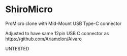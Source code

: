# ShiroMicro
ProMicro clone with Mid-Mount USB Type-C connector

Adjusted to have same 12pin USB C connector as https://github.com/Ariamelon/Alvaro

UNTESTED
